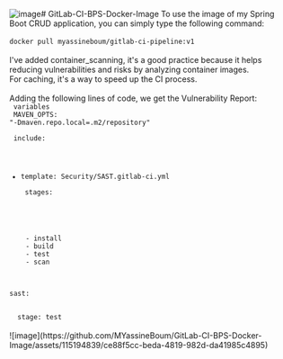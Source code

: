 ![image](https://github.com/MYassineBoum/GitLab-CI-BPS-Docker-Image/assets/115194839/efc66a4f-07d8-439c-bee1-f8df9ccb2a6f)# GitLab-CI-BPS-Docker-Image
To use the image of my Spring Boot CRUD application, you can simply type the following command:
<br/><br/>
<code>docker pull myassineboum/gitlab-ci-pipeline:v1</code>
<br/><br/>
I've added container_scanning, it's a good practice because it helps reducing vulnerabilities and risks by analyzing container images.
<br/>
For caching, it's a way to speed up the CI process.
<br/><br/>
Adding the following lines of code, we get the Vulnerability Report:
<code>
<br/>
variables
<br/>
    MAVEN_OPTS: "-Dmaven.repo.local=.m2/repository"
<br/><br/>
include:
<br/>
  - template: Security/SAST.gitlab-ci.yml
<br/><br/>
stages:
<br/>
    - install
    - build
    - test
    - scan
<br/><br/>
sast:
<br/>
  stage: test
</code>
<br/>
![image](https://github.com/MYassineBoum/GitLab-CI-BPS-Docker-Image/assets/115194839/ce88f5cc-beda-4819-982d-da41985c4895)
